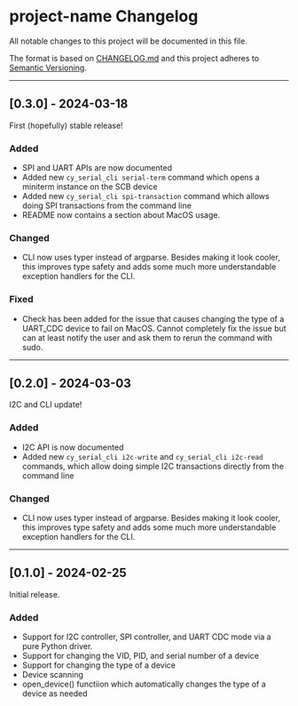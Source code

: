 # project-name Changelog

All notable changes to this project will be documented in this file.

The format is based on [CHANGELOG.md][CHANGELOG.md]
and this project adheres to [Semantic Versioning][Semantic Versioning].

<!-- 
TEMPLATE

## [major.minor.patch] - yyyy-mm-dd

A message that notes the main changes in the update.

### Added

### Changed

### Deprecated

### Fixed

### Removed

### Security

_______________________________________________________________________________
 
 -->

<!--
EXAMPLE

## [0.2.0] - 2021-06-02

Lorem Ipsum dolor sit amet.

### Added

- Cat pictures hidden in the library
- Added beeswax to the gears

### Changed

- Updated localisation files

-->

_______________________________________________________________________________

## [0.3.0] - 2024-03-18

First (hopefully) stable release!

### Added

- SPI and UART APIs are now documented
- Added new `cy_serial_cli serial-term` command which opens a miniterm instance on the SCB device
- Added new `cy_serial_cli spi-transaction` command which allows doing SPI transactions from the command line
- README now contains a section about MacOS usage.

### Changed

- CLI now uses typer instead of argparse.  Besides making it look cooler, this improves type safety and adds some much more understandable exception handlers for the CLI.

### Fixed

- Check has been added for the issue that causes changing the type of a UART_CDC device to fail on MacOS.  Cannot completely fix the issue but can at least notify the user and ask them to rerun the command with sudo.

_______________________________________________________________________________

## [0.2.0] - 2024-03-03

I2C and CLI update!

### Added

- I2C API is now documented
- Added new `cy_serial_cli i2c-write` and `cy_serial_cli i2c-read` commands, which allow doing simple I2C transactions directly from the command line

### Changed

- CLI now uses typer instead of argparse.  Besides making it look cooler, this improves type safety and adds some much more understandable exception handlers for the CLI.

_______________________________________________________________________________

## [0.1.0] - 2024-02-25

Initial release.  

### Added

- Support for I2C controller, SPI controller, and UART CDC mode via a pure Python driver.
- Support for changing the VID, PID, and serial number of a device
- Support for changing the type of a device
- Device scanning
- open_device() functiion which automatically changes the type of a device as needed

[CHANGELOG.md]: https://keepachangelog.com/en/1.1.0/
[Semantic Versioning]: http://semver.org/

<!-- markdownlint-configure-file {
    "MD022": false,
    "MD024": false,
    "MD030": false,
    "MD032": false
} -->
<!--
    MD022: Blanks around headings
    MD024: No duplicate headings
    MD030: Spaces after list markers
    MD032: Blanks around lists
-->